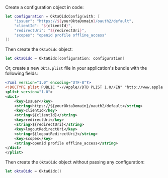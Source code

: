 Create a configuration object in code:

```swift
let configuration = OktaOidcConfig(with: [
    "issuer": "https://${yourOktaDomain}/oauth2/default",
    "clientId": "${clientId}",
    "redirectUri": "${redirectUri}",
    "scopes": "openid profile offline_access"
])
```

Then create the `OktaOidc` object:
```swift
let oktaOidc = OktaOidc(configuration: configuration)
```

Or, create a new `Okta.plist` file in your application's bundle with the following fields:

```xml
<?xml version="1.0" encoding="UTF-8"?>
<!DOCTYPE plist PUBLIC "-//Apple//DTD PLIST 1.0//EN" "http://www.apple.com/DTDs/PropertyList-1.0.dtd">
<plist version="1.0">
<dict>
    <key>issuer</key>
    <string>https://${yourOktaDomain}/oauth2/default</string>
    <key>clientId</key>
    <string>${clientId}</string>
    <key>redirectUri</key>
    <string>${redirectUri}</string>
    <key>logoutRedirectUri</key>
    <string>${logoutRedirectUri}</string>
    <key>scopes</key>
    <string>openid profile offline_access</string>
</dict>
</plist>
```

Then create the `OktaOidc` object without passing any configuration:

```swift
let oktaOidc = OktaOidc()
```
